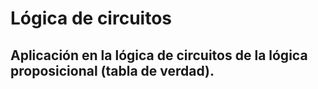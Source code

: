# Lógica de circuitos
## Aplicación en la lógica de circuitos de la lógica proposicional (tabla de verdad).

